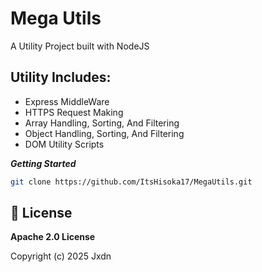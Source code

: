 # Mega Utils

A Utility Project built with NodeJS

## Utility Includes: 
- Express MiddleWare
- HTTPS Request Making
- Array Handling, Sorting, And Filtering
- Object Handling, Sorting, And Filtering
- DOM Utility Scripts


***Getting Started***

```bash
git clone https://github.com/ItsHisoka17/MegaUtils.git
```

## 📄 License

**Apache 2.0 License**  

Copyright (c) 2025 Jxdn